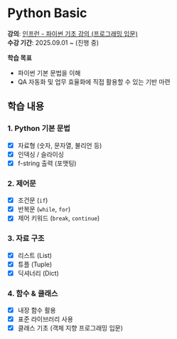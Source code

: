 # Python Basic

**강의**: [인프런 - 파이썬 기초 강의 (프로그래밍 입문)](https://www.inflearn.com/course/%EC%B2%98%EC%9D%8C-%EB%B0%B0%EC%9A%B0%EB%8A%94-%ED%8C%8C%EC%9D%B4%EC%8D%AC)  
**수강 기간**: 2025.09.01 ~ (진행 중)
  
**학습 목표**
- 파이썬 기본 문법을 이해
- QA 자동화 및 업무 효율화에 직접 활용할 수 있는 기반 마련  


## 학습 내용

### 1. Python 기본 문법
- [x] 자료형 (숫자, 문자열, 불리언 등)
- [x] 인덱싱 / 슬라이싱
- [x] f-string 출력 (포맷팅)

### 2. 제어문
- [x] 조건문 (`if`)
- [x] 반복문 (`while`, `for`)
- [x] 제어 키워드 (`break`, `continue`)

### 3. 자료 구조
- [x] 리스트 (List)
- [x] 튜플 (Tuple)
- [x] 딕셔너리 (Dict)

### 4. 함수 & 클래스
- [x] 내장 함수 활용
- [x] 표준 라이브러리 사용
- [x] 클래스 기초 (객체 지향 프로그래밍 입문)

